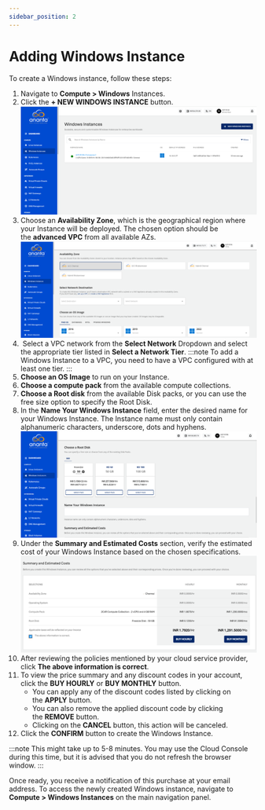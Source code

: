 ```yaml
---
sidebar_position: 2
---
```

# Adding Windows Instance

To create a Windows instance, follow these steps:

1. Navigate to **Compute > Windows** Instances.
2. Click the **+ NEW WINDOWS INSTANCE** button.
	![Windows Instance creation](img/WindowsInstance2.png)
3.  Choose an **Availability Zone**, which is the geographical region where your Instance will be deployed. The chosen option should be the **advanced VPC** from all available AZs.
	![Windows Instance](img/WindowsInstance4.png)
4.  Select a VPC network from the **Select Network** Dropdown and select the appropriate tier listed in **Select a Network Tier**.
	:::note
	To add a Windows Instance to a VPC, you need to have a VPC configured with at least one tier.
	:::
5. **Choose an OS Image** to run on your Instance. 
6. **Choose a compute pack** from the available compute collections.
7. **Choose a Root disk** from the available Disk packs, or you can use the free size option to specify the Root Disk.
8.  In the **Name Your Windows Instance** field, enter the desired name for your Windows Instance. The Instance name must only contain alphanumeric characters, underscore, dots and hyphens. 
	![Root Disk](img/WindowsRootDisk.png)
9.  Under the **Summary and Estimated Costs** section, verify the estimated cost of your Windows Instance based on the chosen specifications.
	![Summary and Estimated ](img/WindowsInstance5.png)
10. After reviewing the policies mentioned by your cloud service provider, click **The above information is correct**. 
11. To view the price summary and any discount codes in your account, click the **BUY HOURLY** or **BUY MONTHLY** button.
    - You can apply any of the discount codes listed by clicking on the **APPLY** button. 
    - You can also remove the applied discount code by clicking the **REMOVE** button. 
    - Clicking on the **CANCEL** button, this action will be canceled.
12. Click the **CONFIRM**  button to create the Windows Instance.
    

:::note 
This might take up to 5-8 minutes. You may use the Cloud Console during this time, but it is advised that you do not refresh the browser window.
:::

Once ready, you receive a notification of this purchase at your email address. To access the newly created Windows instance, navigate to **Compute > Windows Instances** on the main navigation panel.